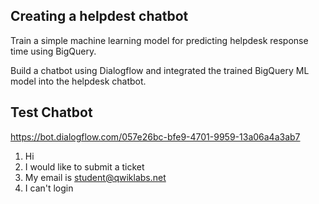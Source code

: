 ## Creating a helpdest chatbot

Train a simple machine learning model for predicting helpdesk response time using BigQuery. 

Build a chatbot using Dialogflow and integrated the trained BigQuery ML model into the helpdesk chatbot. 

## Test Chatbot

https://bot.dialogflow.com/057e26bc-bfe9-4701-9959-13a06a4a3ab7

1. Hi
2. I would like to submit a ticket
3. My email is student@qwiklabs.net
4. I can't login



